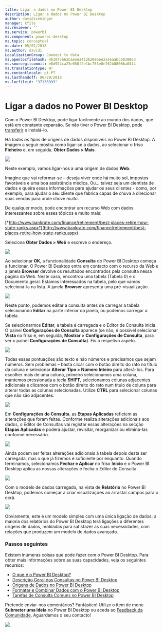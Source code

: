```yaml
---
title: Ligar a dados no Power BI Desktop
description: Ligar a dados no Power BI Desktop
author: davidiseminger
manager: kfile
ms.reviewer: ''
ms.service: powerbi
ms.component: powerbi-desktop
ms.topic: conceptual
ms.date: 05/02/2018
ms.author: davidi
LocalizationGroup: Connect to data
ms.openlocfilehash: 4b1077b62baeee2412620e6ee2aa6aabc6838863
ms.sourcegitcommit: e8d924ca25e060f2e1bc753e8e762b88066a0344
ms.translationtype: HT
ms.contentlocale: pt-PT
ms.lasthandoff: 06/29/2018
ms.locfileid: "37136393"
---
```

# <a name="connect-to-data-in-power-bi-desktop"></a>Ligar a dados no Power BI Desktop
Com o Power BI Desktop, pode ligar facilmente ao mundo dos dados, que está em constante expansão. Se não tiver o Power BI Desktop, pode [transferir](http://go.microsoft.com/fwlink/?LinkID=521662) e instalá-lo.

Há *todos os tipos* de origens de dados disponíveis no Power BI Desktop. A imagem a seguir mostra como ligar-se a dados, ao selecionar o friso **Ficheiro** e, em seguida, **Obter Dados \> Mais**.

![](media/desktop-connect-to-data/getdatavid_smallv2.gif)

Neste exemplo, vamos ligar-nos a uma origem de dados **Web**.

Imagine que vai reformar-se – deseja viver onde há muito sol, impostos favoráveis e uma boa assistência médica. Ou... talvez seja um cientista de dados e queira essas informações para ajudar os seus clientes - como, por exemplo, para ajudar o seu cliente que fabrica capas de chuva a direcionar suas vendas para onde chove *muito*.

De qualquer modo, pode encontrar um recurso Web com dados interessantes sobre esses tópicos e muito mais:

[*http://www.bankrate.com/finance/retirement/best-places-retire-how-state-ranks.aspx*](http://www.bankrate.com/finance/retirement/best-places-retire-how-state-ranks.aspx)

Seleciona **Obter Dados \> Web** e escreve o endereço.

![](media/desktop-connect-to-data/connecttodata_3.png)

Ao selecionar **OK**, a funcionalidade **Consulta** do Power BI Desktop começa a funcionar. O Power BI Desktop entra em contacto com o recurso da Web e a janela **Browser** devolve os resultados encontrados pela consulta nessa página da Web. Neste caso, encontrou uma tabela (Tabela 0) e o Documento geral. Estamos interessados na tabela, pelo que vamos selecioná-la na lista. A janela **Browser** apresenta uma pré-visualização.

![](media/desktop-connect-to-data/datasources_fromnavigatordialog.png)

Neste ponto, podemos editar a consulta antes de carregar a tabela selecionando **Editar** na parte inferior da janela, ou podemos carregar a tabela.

Se selecionarmos **Editar**, a tabela é carregada e o Editor de Consulta inicia. O painel **Configurações de Consulta** aparece (se não, é possível selecionar **Vista** no friso e, em seguida, **Mostrar \> Configurações de Consulta**, para ver o painel **Configurações de Consulta**). Eis o respetivo aspeto.

![](media/desktop-connect-to-data/designer_gsg_editquery.png)

Todas essas pontuações são texto e não números e precisamos que sejam números. Sem problemas – basta clicar com o botão direito do rato no título da coluna e selecionar **Alterar Tipo \> Número Inteiro** para alterá-los. Para escolher mais de uma coluna, primeiro selecionamos uma coluna, mantemos pressionada a tecla **SHIFT**, selecionamos colunas adjacentes adicionais e clicamos com o botão direito do rato num título de coluna para alterar todas as colunas selecionadas. Utilize **CTRL** para selecionar colunas que não são adjacentes.

![](media/desktop-connect-to-data/designer_gsg_changedatatype.png)

Em **Configurações de Consulta**, as **Etapas Aplicadas** refletem as alterações que foram feitas. Conforme realiza alterações adicionais aos dados, o Editor de Consultas vai registar essas alterações na secção **Etapas Aplicadas** e poderá ajustar, revisitar, reorganizar ou eliminá-las conforme necessário.

![](media/desktop-connect-to-data/designer_gsg_appliedsteps_changedtype.png)

Ainda podem ser feitas alterações adicionais à tabela depois desta ser carregada, mas o que já fizemos é suficiente por enquanto. Quando terminamos, selecionamos **Fechar e Aplicar** no friso **Início** e o Power BI Desktop aplica as nossas alterações e fecha o Editor de Consulta.

![](media/desktop-connect-to-data/connecttodata_closenload.png)

Com o modelo de dados carregado, na vista de **Relatório** no Power BI Desktop, podemos começar a criar visualizações ao arrastar campos para o ecrã.

![](media/desktop-connect-to-data/connecttodata_dragontoreportview.png)

Obviamente, este é um modelo simples com uma única ligação de dados; a maioria dos relatórios do Power BI Desktop terá ligações a diferentes origens de dados, moldadas para satisfazer as suas necessidades, com relações que produzem um modelo de dados avançado. 

### <a name="next-steps"></a>Passos seguintes
Existem inúmeras coisas que pode fazer com o Power BI Desktop. Para obter mais informações sobre as suas capacidades, veja os seguintes recursos:

* [O que é o Power BI Desktop?](desktop-what-is-desktop.md)
* [Descrição Geral das Consultas no Power BI Desktop](desktop-query-overview.md)
* [Origens de Dados no Power BI Desktop](desktop-data-sources.md)
* [Formatar e Combinar Dados com o Power BI Desktop](desktop-shape-and-combine-data.md)
* [Tarefas de Consulta Comuns no Power BI Desktop](desktop-common-query-tasks.md)   

Pretende enviar-nos comentários? Fantástico! Utilize o item de menu **Submeter uma Ideia** no Power BI Desktop ou aceda ao [Feedback da Comunidade](http://community.powerbi.com/t5/Community-Feedback/bd-p/community-feedback). Aguardamos o seu contacto!

![](media/desktop-connect-to-data/sendfeedback.png)

